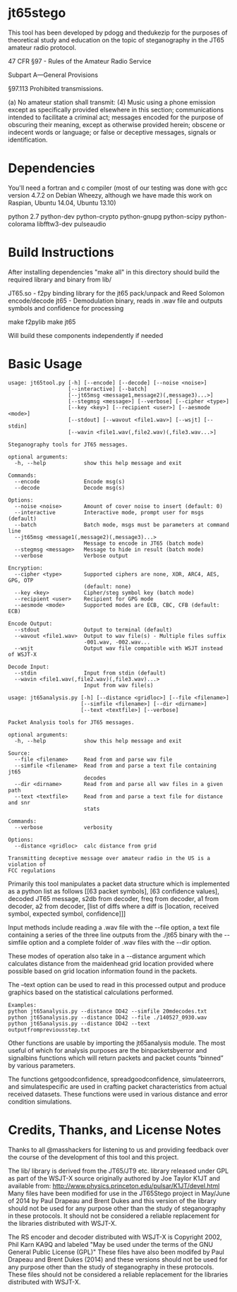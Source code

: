jt65stego
=========

This tool has been developed by pdogg and thedukezip for the purposes of theoretical study and education on the topic
of steganography in the JT65 amateur radio protocol. 


47 CFR §97 - Rules of the Amateur Radio Service

Subpart A—General Provisions

§97.113 Prohibited transmissions.

(a) No amateur station shall transmit:
(4) Music using a phone emission except as specifically provided elsewhere in this section; communications intended to facilitate a criminal act; messages encoded for the purpose of obscuring their meaning, except as otherwise provided herein; obscene or indecent words or language; or false or deceptive messages, signals or identification.

Dependencies
============
You'll need a fortran and c compiler (most of our testing was done with gcc version 4.7.2 on Debian Wheezy, although
we have made this work on Raspian, Ubuntu 14.04, Ubuntu 13.10)

python 2.7 
python-dev
python-crypto
python-gnupg
python-scipy
python-colorama
libfftw3-dev
pulseaudio


Build Instructions
====================

After installing dependencies "make all" in this directory should build the required library and binary from lib/

JT65.so - f2py binding library for the jt65 pack/unpack and Reed Solomon encode/decode
jt65 - Demodulation binary, reads in .wav file and outputs symbols and confidence for processing

make f2pylib
make jt65

Will build these components independently if needed


Basic Usage
===========

```
usage: jt65tool.py [-h] [--encode] [--decode] [--noise <noise>]
                   [--interactive] [--batch]
                   [--jt65msg <message1,message2)(,message3)...>]
                   [--stegmsg <message>] [--verbose] [--cipher <type>]
                   [--key <key>] [--recipient <user>] [--aesmode <mode>]
                   [--stdout] [--wavout <file1.wav>] [--wsjt] [--stdin]
                   [--wavin <file1.wav(,file2.wav)(,file3.wav...>]

Steganography tools for JT65 messages.

optional arguments:
  -h, --help            show this help message and exit

Commands:
  --encode              Encode msg(s)
  --decode              Decode msg(s)

Options:
  --noise <noise>       Amount of cover noise to insert (default: 0)
  --interactive         Interactive mode, prompt user for msgs (default)
  --batch               Batch mode, msgs must be parameters at command line
  --jt65msg <message1(,message2)(,message3)...>
                        Message to encode in JT65 (batch mode)
  --stegmsg <message>   Message to hide in result (batch mode)
  --verbose             Verbose output

Encryption:
  --cipher <type>       Supported ciphers are none, XOR, ARC4, AES, GPG, OTP
                        (default: none)
  --key <key>           Cipher/steg symbol key (batch mode)
  --recipient <user>    Recipient for GPG mode
  --aesmode <mode>      Supported modes are ECB, CBC, CFB (default: ECB)

Encode Output:
  --stdout              Output to terminal (default)
  --wavout <file1.wav>  Output to wav file(s) - Multiple files suffix
                        -001.wav, -002.wav...
  --wsjt                Output wav file compatible with WSJT instead of WSJT-X

Decode Input:
  --stdin               Input from stdin (default)
  --wavin <file1.wav(,file2.wav)(,file3.wav)...>
                        Input from wav file(s)
```

```
usage: jt65analysis.py [-h] [--distance <gridloc>] [--file <filename>]
                       [--simfile <filename>] [--dir <dirname>]
                       [--text <textfile>] [--verbose]

Packet Analysis tools for JT65 messages.

optional arguments:
  -h, --help            show this help message and exit

Source:
  --file <filename>     Read from and parse wav file
  --simfile <filename>  Read from and parse a text file containing jt65
                        decodes
  --dir <dirname>       Read from and parse all wav files in a given path
  --text <textfile>     Read from and parse a text file for distance and snr
                        stats

Commands:
  --verbose             verbosity

Options:
  --distance <gridloc>  calc distance from grid

Transmitting deceptive message over amateur radio in the US is a violation of
FCC regulations

```

Primarily this tool manipulates a packet data structure which is implemented as a python list as follows [[63 packet
symbols], [63 confidence values], decoded JT65 message, s2db from decoder, freq from decoder, a1 from decoder, a2 from
decoder, [list of diffs where a diff is [location, received symbol, expected symbol, confidence]]]

Input methods include reading a .wav file with the --file option, a text file containing a series of the three line
outputs from the ./jt65 binary with the --simfile option and a complete folder of .wav files with the --dir option.

These modes of operation also take in a --distance argument which calculates distance from the maidenhead grid location
provided where possible based on grid location information found in the packets.

The –text option can be used to read in this processed output and produce graphics based on the statistical calculations
performed. 

```
Examples:
python jt65analysis.py --distance DD42 --simfile 20mdecodes.txt
python jt65analysis.py --distance DD42 --file ./140527_0930.wav
python jt65analysis.py --distance DD42 --text outputfrompreviousstep.txt
```

Other functions are usable by importing the jt65analysis module. The most useful of which for analysis purposes are the
binpacketsbyerror and signalbins functions which will return packets and packet counts “binned” by various parameters.

The functions getgoodconfidence, spreadgoodconfidence, simulateerrors, and simulatespecific are used in crafting packet
characteristics from actual received datasets. These functions were used in various distance and error condition
simulations.

Credits, Thanks, and License Notes
==================================

Thanks to all @masshackers for listening to us and providing feedback over the course of the development of this tool
and this project.

The lib/ library is derived from the JT65/JT9 etc. library released under GPL as part of the WSJT-X source
originally authored by Joe Taylor K1JT and available from: http://www.physics.princeton.edu/pulsar/K1JT/devel.html
Many files have been modified for use in the JT65Stego project in May/June of 2014 by
Paul Drapeau and Brent Dukes and this version of the library should not be used for any purpose
other than the study of steganography in these protocols. It should not be considered a reliable replacement
for the libraries distributed with WSJT-X.

The RS encoder and decoder distributed with WSJT-X is Copyright 2002, Phil Karn KA9Q and labeled "May be used under the terms of the 
GNU General Public License (GPL)" These files have also been modifed by Paul Drapeau and Brent Dukes (2014) and these versions
should not be used for any purpose other than the study of steganography in these protocols. These files should not be considered
a reliable replacement for the libraries distributed with WSJT-X.
